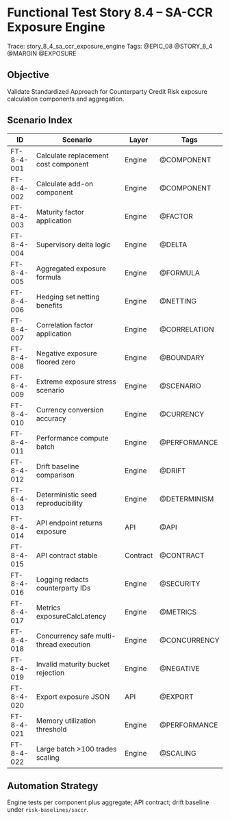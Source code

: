 # Functional Test Story 8.4 – SA-CCR Exposure Engine

Trace: story_8_4_sa_ccr_exposure_engine
Tags: @EPIC_08 @STORY_8_4 @MARGIN @EXPOSURE

## Objective
Validate Standardized Approach for Counterparty Credit Risk exposure calculation components and aggregation.

## Scenario Index
| ID | Scenario | Layer | Tags |
|----|----------|-------|------|
| FT-8-4-001 | Calculate replacement cost component | Engine | @COMPONENT |
| FT-8-4-002 | Calculate add-on component | Engine | @COMPONENT |
| FT-8-4-003 | Maturity factor application | Engine | @FACTOR |
| FT-8-4-004 | Supervisory delta logic | Engine | @DELTA |
| FT-8-4-005 | Aggregated exposure formula | Engine | @FORMULA |
| FT-8-4-006 | Hedging set netting benefits | Engine | @NETTING |
| FT-8-4-007 | Correlation factor application | Engine | @CORRELATION |
| FT-8-4-008 | Negative exposure floored zero | Engine | @BOUNDARY |
| FT-8-4-009 | Extreme exposure stress scenario | Engine | @SCENARIO |
| FT-8-4-010 | Currency conversion accuracy | Engine | @CURRENCY |
| FT-8-4-011 | Performance compute batch | Engine | @PERFORMANCE |
| FT-8-4-012 | Drift baseline comparison | Engine | @DRIFT |
| FT-8-4-013 | Deterministic seed reproducibility | Engine | @DETERMINISM |
| FT-8-4-014 | API endpoint returns exposure | API | @API |
| FT-8-4-015 | API contract stable | Contract | @CONTRACT |
| FT-8-4-016 | Logging redacts counterparty IDs | Engine | @SECURITY |
| FT-8-4-017 | Metrics exposureCalcLatency | Engine | @METRICS |
| FT-8-4-018 | Concurrency safe multi-thread execution | Engine | @CONCURRENCY |
| FT-8-4-019 | Invalid maturity bucket rejection | Engine | @NEGATIVE |
| FT-8-4-020 | Export exposure JSON | API | @EXPORT |
| FT-8-4-021 | Memory utilization threshold | Engine | @PERFORMANCE |
| FT-8-4-022 | Large batch >100 trades scaling | Engine | @SCALING |

## Automation Strategy
Engine tests per component plus aggregate; API contract; drift baseline under `risk-baselines/saccr`.
